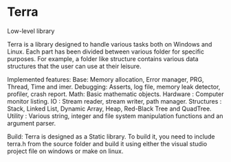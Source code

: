 Terra
=====

Low-level library

Terra is a library designed to handle various tasks both on Windows and Linux. Each part has been divided between various folder
for specific purposes. For example, a folder like structure contains various data structures that the user can use at their leisure.

Implemented features:
Base: Memory allocation, Error manager, PRG, Thread, Time and imer.
Debugging: Asserts, log file, memory leak detector, profiler, crash report.
Math: Basic mathematic objects.
Hardware : Computer monitor listing.
IO : Stream reader, stream writer, path manager.
Structures : Stack, Linked List, Dynamic Array, Heap, Red-Black Tree and QuadTree.
Utility : Various string, integer and file system manipulation functions and an argument parser.

Build:
Terra is designed as a Static library. To build it, you need to include terra.h from the source folder and build it using either the visual studio project file on windows or make on linux.
